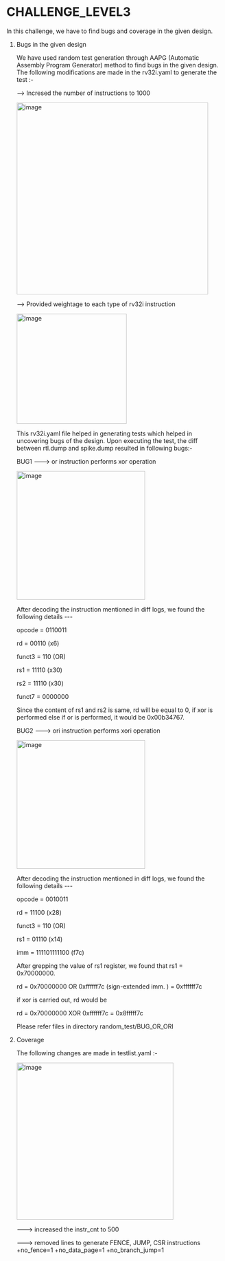 # CHALLENGE_LEVEL3

In this challenge, we have to find bugs and coverage in the given design.

1) Bugs in the given design
   
   We have used random test generation through AAPG (Automatic Assembly Program Generator) method to find bugs in the given design.
   The following modifications are made in the rv32i.yaml to generate the test :-
   
   --> Incresed the number of instructions to 1000
   
   <img width="446" alt="image" src="https://github.com/vyomasystems-lab/riscv-ctb-challenge-kuhuk06/assets/22321279/3fd87e0a-e073-4090-bde8-fd6489f164ed">

   --> Provided weightage to each type of rv32i instruction 

   <img width="256" alt="image" src="https://github.com/vyomasystems-lab/riscv-ctb-challenge-kuhuk06/assets/22321279/3fcec62c-2499-45fd-960b-5b4cb3d75151">

   This rv32i.yaml file helped in generating tests which helped in uncovering bugs of the design. Upon executing the test, the diff between rtl.dump and spike.dump resulted in following bugs:-

   BUG1 ---> or instruction performs xor operation
   
   <img width="299" alt="image" src="https://github.com/vyomasystems-lab/riscv-ctb-challenge-kuhuk06/assets/22321279/a356a22d-b2b1-481f-a7d5-fbd1397bea25">
   
   After decoding the instruction mentioned in diff logs, we found the following details ---

   opcode = 0110011

   rd = 00110 (x6)

   funct3 = 110 (OR)

   rs1 = 11110 (x30)

   rs2 = 11110 (x30)

   funct7 = 0000000

   Since the content of rs1 and rs2 is same, rd will be equal to 0, if xor is performed else if or is performed, it would be 0x00b34767.

   BUG2 ---> ori instruction performs xori operation
   
   <img width="299" alt="image" src="https://github.com/vyomasystems-lab/riscv-ctb-challenge-kuhuk06/assets/22321279/d4923846-1968-4210-8e59-0be37f9e7992">
   
   After decoding the instruction mentioned in diff logs, we found the following details ---

   opcode = 0010011

   rd     = 11100 (x28)

   funct3 = 110 (OR)

   rs1    = 01110 (x14)

   imm    = 111101111100 (f7c)

   After grepping the value of rs1 register, we found that rs1 = 0x70000000.

   rd     = 0x70000000 OR 0xffffff7c (sign-extended imm. ) = 0xffffff7c

   if xor is carried out, rd would be

   rd     = 0x70000000 XOR 0xffffff7c = 0x8fffff7c

   Please refer files in directory random_test/BUG_OR_ORI
   
3) Coverage

   The following changes are made in testlist.yaml :-
   
   <img width="365" alt="image" src="https://github.com/vyomasystems-lab/riscv-ctb-challenge-kuhuk06/assets/22321279/af111613-5388-4142-a976-32822d5cf31d">

   ---> increased the instr_cnt to 500
   
   ---> removed lines to generate FENCE, JUMP, CSR instructions +no_fence=1
    +no_data_page=1
    +no_branch_jump=1



   
